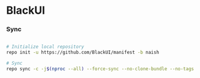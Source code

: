 # BlackUI #

### Sync ###

```bash

# Initialize local repository
repo init -u https://github.com/BlackUI/manifest -b naish

# Sync
repo sync -c -j$(nproc --all) --force-sync --no-clone-bundle --no-tags
```
